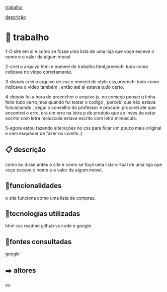 

[trabalho](#trabalho)

[descrição](#descri%C3%A7%C3%A3o)




# 🚀 trabalho
1-O site em si e como se fosse uma lista de uma loja que voçe esceve o nome e o valor de algum movel

2-criei o arquivo html  e nomeei de trabalho.html,preenchi tudo como indicava no video corretamente.

3-depois criei o arquivo de css e nomeei de style.css,preenchi tudo como indicava o video também , então até ai estava tudo certo.

4-depois foi a hora de preencher o arquivo js, no começo pensei q tinha feito tudo certo,mas quando fui testar o codigo , percebi que não estava funcionando , segui o conselho do professor e procurei procurei ate que encontrei o erro, era um erro na letra p de produto que ao inves de estar escrito com letra maiuscula estava escrito com letra minuscula.

5-agora estou fazendo alterações no css para ficar um pouco mais original e sem esquecer de fazer os comits :)
## 📋 descrição

como eu disse antes o site e como se foçe uma lista virtual de uma loja que voçe esceve o nome e o valor de algum movel.

## 🔧funcionalidades

o site funciona como uma lista de compras.

## 📄tecnologias utilizadas
html css readme github vs code e google

## 🔧fontes consultadas 
google

## ✒️ altores
eu